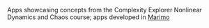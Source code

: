 Apps showcasing concepts from the Complexity Explorer Nonlinear Dynamics and Chaos course; apps developed in [Marimo](https://marimo.io)
